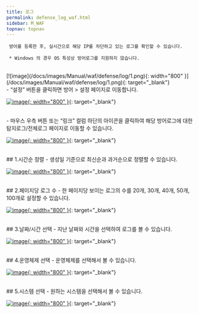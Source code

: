 ```yaml
---
title: 로그
permalink: defense_log_waf.html
sidebar: M_WAF
topnav: topnav
---
```


     방어를 등록한 후, 실시간으로 해당 IP를 차단하고 있는 로그를 확인할 수 있습니다.

     * Windows 의 경우 OS 특성상 방어로그를 지원하지 않습니다.

<br />
[![image](/docs/images/Manual/waf/defense/log/1.png){: width="800" }](/docs/images/Manual/waf/defense/log/1.png){: target="_blank"}

<br />
- “설정” 버튼을 클릭하면 방어 > 설정 페이지로 이동합니다.

[![image](/docs/images/Manual/waf/defense/log/2.png){: width="800" }](/docs/images/Manual/waf/defense/log/2.png){: target="_blank"}

<br />
- 마우스 우측 버튼 또는 “링크” 컬럼 하단의 아이콘을 클릭하여 해당 방어로그에 대한 탐지로그/전체로그 페이지로 이동할 수 있습니다.

 [![image](/docs/images/Manual/waf/defense/log/3.png){: width="800" }](/docs/images/Manual/waf/defense/log/3.png){: target="_blank"}

<br />
## 1.시간순 정렬
- 생성일 기준으로 최신순과 과거순으로 정렬할 수 있습니다.

[![image](/docs/images/Manual/waf/defense/log/4.png){: width="800" }](/docs/images/Manual/waf/defense/log/4.png){: target="_blank"}
 
<br />
## 2.페이지당 로그 수
- 한 페이지당 보이는 로그의 수를 20개, 30개, 40개, 50개, 100개로 설정할 수 있습니다.

[![image](/docs/images/Manual/waf/defense/log/5.png){: width="800" }](/docs/images/Manual/waf/defense/log/5.png){: target="_blank"}
 
<br />
## 3.날짜/시간 선택
- 지난 날짜와 시간을 선택하여 로그를 볼 수 있습니다.

[![image](/docs/images/Manual/waf/defense/log/6.png){: width="800" }](/docs/images/Manual/waf/defense/log/6.png){: target="_blank"}
 
<br />
## 4.운영체제 선택
- 운영체제를 선택해서 볼 수 있습니다.

[![image](/docs/images/Manual/waf/defense/log/7.png){: width="800" }](/docs/images/Manual/waf/defense/log/7.png){: target="_blank"}
 
<br />
## 5.시스템 선택
- 원하는 시스템을 선택해서 볼 수 있습니다.

[![image](/docs/images/Manual/waf/defense/log/8.png){: width="800" }](/docs/images/Manual/waf/defense/log/8.png){: target="_blank"}